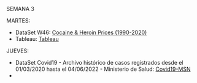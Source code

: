 SEMANA 3

MARTES:

* DataSet W46: [Cocaine & Heroin Prices (1990-2020)](https://data.world/makeovermonday/2022w46/workspace/file?filename=Cocaine+and+Heroin+Prices.xlsx)
* Tableau: [Tableau](https://laurita911.github.io/infovis/s3/tableaus3.htm0l)

JUEVES:
* DataSet Covid19 - Archivo histórico de casos registrados desde el 01/03/2020 hasta el 04/06/2022 - Ministerio de Salud: [Covid19-MSN](https://sisa.msal.gov.ar/datos/descargas/covid-19/files/Covid19Casos.zip)
* 
